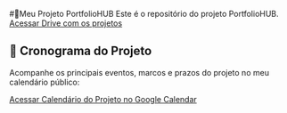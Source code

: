 #🌷Meu Projeto PortfolioHUB
Este é o repositório do projeto PortfolioHUB.
[Acessar Drive com os projetos](https://drive.google.com/drive/folders/1yQkVFNNss4wpCaQ31Da5ifEG8S6JRifP?usp=drive_link)
## 🌺 Cronograma do Projeto

Acompanhe os principais eventos, marcos e prazos do projeto no meu calendário público:

[Acessar Calendário do Projeto no Google Calendar](https://calendar.google.com/calendar/u/0?cid=Y2ZkZjk2NDQyNjBkZTUyZGFkYTg1OTFkOGUxZTJmM2U1NjFkZjA3ZGFhNWE0YmM4NDdiNTcwYjA3ZWE0ODI5YUBncm91cC5jYWxlbmRhci5nb29nbGUuY29t)
